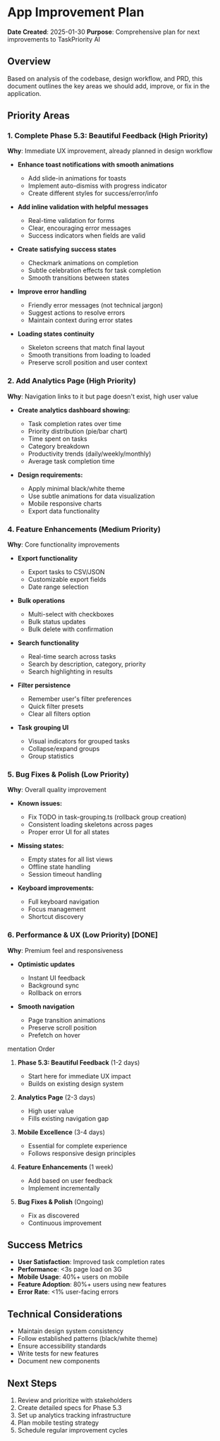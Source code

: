 # App Improvement Plan

**Date Created**: 2025-01-30
**Purpose**: Comprehensive plan for next improvements to TaskPriority AI

## Overview

Based on analysis of the codebase, design workflow, and PRD, this document outlines the key areas we should add, improve, or fix in the application.

## Priority Areas

### 1. **Complete Phase 5.3: Beautiful Feedback** (High Priority)

**Why**: Immediate UX improvement, already planned in design workflow

- **Enhance toast notifications with smooth animations**
  - Add slide-in animations for toasts
  - Implement auto-dismiss with progress indicator
  - Create different styles for success/error/info

- **Add inline validation with helpful messages**
  - Real-time validation for forms
  - Clear, encouraging error messages
  - Success indicators when fields are valid

- **Create satisfying success states**
  - Checkmark animations on completion
  - Subtle celebration effects for task completion
  - Smooth transitions between states

- **Improve error handling**
  - Friendly error messages (not technical jargon)
  - Suggest actions to resolve errors
  - Maintain context during error states

- **Loading states continuity**
  - Skeleton screens that match final layout
  - Smooth transitions from loading to loaded
  - Preserve scroll position and user context

### 2. **Add Analytics Page** (High Priority)

**Why**: Navigation links to it but page doesn't exist, high user value

- **Create analytics dashboard showing:**
  - Task completion rates over time
  - Priority distribution (pie/bar chart)
  - Time spent on tasks
  - Category breakdown
  - Productivity trends (daily/weekly/monthly)
  - Average task completion time

- **Design requirements:**
  - Apply minimal black/white theme
  - Use subtle animations for data visualization
  - Mobile responsive charts
  - Export data functionality

### 4. **Feature Enhancements** (Medium Priority)

**Why**: Core functionality improvements

- **Export functionality**
  - Export tasks to CSV/JSON
  - Customizable export fields
  - Date range selection

- **Bulk operations**
  - Multi-select with checkboxes
  - Bulk status updates
  - Bulk delete with confirmation

- **Search functionality**
  - Real-time search across tasks
  - Search by description, category, priority
  - Search highlighting in results

- **Filter persistence**
  - Remember user's filter preferences
  - Quick filter presets
  - Clear all filters option

- **Task grouping UI**
  - Visual indicators for grouped tasks
  - Collapse/expand groups
  - Group statistics

### 5. **Bug Fixes & Polish** (Low Priority)

**Why**: Overall quality improvement

- **Known issues:**
  - Fix TODO in task-grouping.ts (rollback group creation)
  - Consistent loading skeletons across pages
  - Proper error UI for all states

- **Missing states:**
  - Empty states for all list views
  - Offline state handling
  - Session timeout handling

- **Keyboard improvements:**
  - Full keyboard navigation
  - Focus management
  - Shortcut discovery

### 6. **Performance & UX** (Low Priority) [DONE]

**Why**: Premium feel and responsiveness

- **Optimistic updates**
  - Instant UI feedback
  - Background sync
  - Rollback on errors

- **Smooth navigation**
  - Page transition animations
  - Preserve scroll position
  - Prefetch on hover

mentation Order

1. **Phase 5.3: Beautiful Feedback** (1-2 days)
   - Start here for immediate UX impact
   - Builds on existing design system

2. **Analytics Page** (2-3 days)
   - High user value
   - Fills existing navigation gap

3. **Mobile Excellence** (3-4 days)
   - Essential for complete experience
   - Follows responsive design principles

4. **Feature Enhancements** (1 week)
   - Add based on user feedback
   - Implement incrementally

5. **Bug Fixes & Polish** (Ongoing)
   - Fix as discovered
   - Continuous improvement

## Success Metrics

- **User Satisfaction**: Improved task completion rates
- **Performance**: <3s page load on 3G
- **Mobile Usage**: 40%+ users on mobile
- **Feature Adoption**: 80%+ users using new features
- **Error Rate**: <1% user-facing errors

## Technical Considerations

- Maintain design system consistency
- Follow established patterns (black/white theme)
- Ensure accessibility standards
- Write tests for new features
- Document new components

## Next Steps

1. Review and prioritize with stakeholders
2. Create detailed specs for Phase 5.3
3. Set up analytics tracking infrastructure
4. Plan mobile testing strategy
5. Schedule regular improvement cycles
